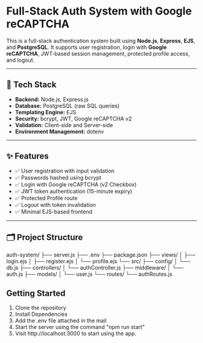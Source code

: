 # Full-Stack Auth System with Google reCAPTCHA

This is a full-stack authentication system built using **Node.js**, **Express**, **EJS**, and **PostgreSQL**. It supports user registration, login with **Google reCAPTCHA**, JWT-based session management, protected profile access, and logout.

---

## 🔧 Tech Stack

- **Backend:** Node.js, Express.js  
- **Database:** PostgreSQL (raw SQL queries)  
- **Templating Engine:** EJS  
- **Security:** bcrypt, JWT, Google reCAPTCHA v2  
- **Validation:** Client-side and Server-side  
- **Environment Management:** dotenv  

---

## ✨ Features

- ✅ User registration with input validation  
- ✅ Passwords hashed using bcrypt  
- ✅ Login with Google reCAPTCHA (v2 Checkbox)  
- ✅ JWT token authentication (15-minute expiry)  
- ✅ Protected Profile route  
- ✅ Logout with token invalidation  
- ✅ Minimal EJS-based frontend  

---

## 🗂️ Project Structure

auth-system/
├── server.js
├── .env
├── package.json
├── views/
│ ├── login.ejs
│ ├── register.ejs
│ └── profile.ejs
└── src/
├── config/
│ └── db.js
├── controllers/
│ └── authController.js
├── middleware/
│ └── auth.js
├── models/
│ └── user.js
└── routes/
└── authRoutes.js

## Getting Started
1. Clone the repository
2. Install Dependencies
3. Add the .env file attached in the mail
4. Start the server using the command "npm run start"
5. Visit http://localhost:3000 to start using the app.
